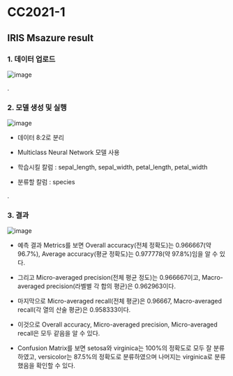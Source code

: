 # CC2021-1
## IRIS Msazure result

### 1. 데이터 업로드

![image](https://user-images.githubusercontent.com/74414773/115009498-4d830c00-9ee7-11eb-80ec-20146586f2d2.png)

.

### 2. 모델 생성 및 실행

![image](https://user-images.githubusercontent.com/74414773/115009336-29272f80-9ee7-11eb-9dca-79141da39568.png)

- 데이터 8:2로 분리

- Multiclass Neural Network 모델 사용

- 학습시킬 칼럼 : sepal_length, sepal_width, petal_length, petal_width

- 분류할 칼럼 : species

.


### 3. 결과

![image](https://user-images.githubusercontent.com/74414773/115009193-fd0bae80-9ee6-11eb-84c0-b425cc29bf63.png)

- 예측 결과 Metrics를 보면 Overall accuracy(전체 정확도)는 0.966667(약 96.7%), Average accuracy(평균 정확도)는 0.977778(약 97.8%)임을 알 수 있다. 

- 그리고 Micro-averaged precision(전체 평균 정도)는 0.966667이고, Macro-averaged precision(라벨별 각 합의 평균)은 0.962963이다.

- 마지막으로 Micro-averaged recall(전체 평균)은 0.96667,  Macro-averaged recall(각 열의 산술 평균)은 0.958333이다.

- 이것으로 Overall accuracy, Micro-averaged precision, Micro-averaged recall은 모두 같음을 알 수 있다.


- Confusion Matrix를 보면 setosa와 virginica는 100%의 정확도로 모두 잘 분류하였고, versicolor는 87.5%의 정확도로 분류하였으며 나머지는 virginica로 분류했음을 확인할 수 있다.
